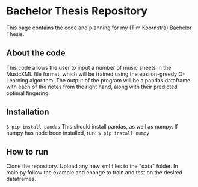 # Bachelor Thesis Repository
This page contains the code and planning for my (Tim Koornstra) Bachelor Thesis.
## About the code
This code allows the user to input a number of music sheets in the MusicXML file format, which will be trained using the epsilon-greedy Q-Learning algorithm. The output of the program will be a pandas dataframe with each of the notes from the right hand, along with their predicted optimal fingering.
## Installation
`$ pip install pandas`
This should install pandas, as well as numpy. If numpy has node been installed, run:
`$ pip install numpy`
## How to run
Clone the repository. Upload any new xml files to the "data" folder. In main.py follow the example and change to train and test on the desired dataframes.


